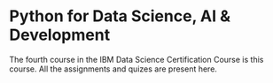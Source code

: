 # Python for Data Science, AI & Development

The fourth course in the IBM Data Science Certification Course is this course.
All the assignments and quizes are present here.
